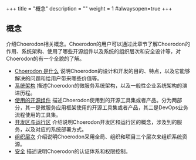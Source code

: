 +++
title = "概念"
description = ""
weight = 1
#alwaysopen=true
+++

## 概念

介绍Choerodon相关概念。Choerodon的用户可以通过此章节了解Choerodon的作用、系统架构、使用了哪些开源组件以及系统的组织层次和安全设计等，对Choerodon的有一个全貌的了解。

- [Choerodon 是什么](./choerodon-concept) <font>说明Choerodon的设计和开发的目的、特点，以及它能够解决的问题和给用户带来哪些价值等。</font>
- [系统架构](./choerodon-system-architecture) <font>描述Choerodon的微服务系统架构，以及一般性企业系统架构的演进历程。</font>
- [使用的开源组件](./choerodon-opensource-component) <font>描述Choerodon使用到的开源工具集或者产品。分为两部分，其一是微服务应用框架使用的开源工具集或者产品，其二是DevOps业务流程使用的工具集。</font>
- [开发区与运行区](./choerodon-development-deployment) <font>介绍说明Choerodon开发区和运行区的概念，涉及到的服务，以及对应的系统部署方式。</font>
- [组织层次](./choerodon-org) <font>介绍说明Choerodon采用全局、组织和项目三个层次来组织系统资源。</font>
- [安全](./security) <font>描述说明Choerodon的认证体系和权限控制。</font>
